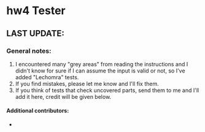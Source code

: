 # hw4 Tester
## LAST UPDATE: 

### General notes:
1. I encountered many "grey areas" from reading the instructions and I didn't know for sure if I can assume the input is valid or not, so I've added "Lechomra" tests.
2. If you find mistakes, please let me know and I'll fix them.
3. If you think of tests that check uncovered parts, send them to me and I'll add it here, credit will be given below.

#### Additional contributors:
* 
